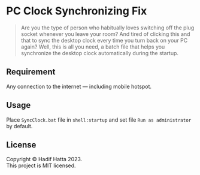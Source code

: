 # PC Clock Synchronizing Fix
> Are you the type of person who habitually loves switching off the plug socket whenever you leave your room?
And tired of clicking this and that to sync the desktop clock every time you turn back on your PC again?
Well, this is all you need, a batch file that helps you synchronize the desktop clock automatically during the startup.

## Requirement
Any connection to the internet — including mobile hotspot.

## Usage
Place `SyncClock.bat` file in `shell:startup` and set file `Run as administrator` by default.

## License
Copyright © Hadif Hatta 2023.  
This project is MIT licensed.

